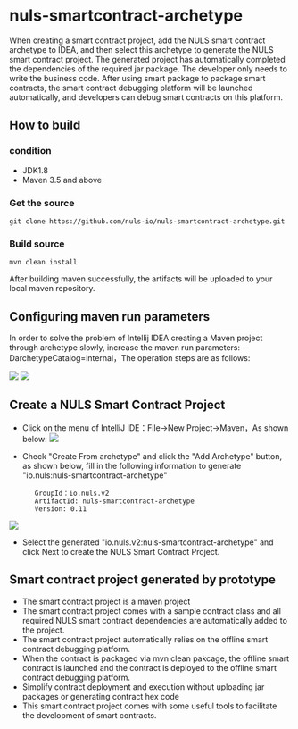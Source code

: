 # nuls-smartcontract-archetype
When creating a smart contract project, add the NULS smart contract archetype to IDEA, and then select this archetype to generate the NULS smart contract project. The generated project has automatically completed the dependencies of the required jar package. The developer only needs to write the business code. After using smart package to package smart contracts, the smart contract debugging platform will be launched automatically, and developers can debug smart contracts on this platform.

## How to build
### condition
- JDK1.8 
- Maven 3.5 and above

### Get the source
    git clone https://github.com/nuls-io/nuls-smartcontract-archetype.git

### Build source
    mvn clean install
After building maven successfully, the artifacts will be uploaded to your local maven repository.
## Configuring maven run parameters
In order to solve the problem of Intellij IDEA creating a Maven project through archetype slowly, increase the maven run parameters:
-DarchetypeCatalog=internal，The operation steps are as follows:

![](https://i.imgur.com/uL2cEUs.jpg)
![](https://i.imgur.com/Wrk4Mg2.jpg)

## Create a NULS Smart Contract Project
- Click on the menu of IntelliJ IDE：File->New Project->Maven，As shown below:
![](https://i.imgur.com/qO06Z0L.jpg)
- Check "Create From archetype" and click the "Add Archetype" button, as shown below, fill in the following information to generate "io.nuls:nuls-smartcontract-archetype"

         GroupId：io.nuls.v2
         ArtifactId: nuls-smartcontract-archetype 
         Version: 0.11
![](https://i.imgur.com/slYYYHo.jpg)
- Select the generated "io.nuls.v2:nuls-smartcontract-archetype" and click Next to create the NULS Smart Contract Project.

## Smart contract project generated by prototype
- The smart contract project is a maven project
- The smart contract project comes with a sample contract class and all required NULS smart contract dependencies are automatically added to the project.
- The smart contract project automatically relies on the offline smart contract debugging platform.
- When the contract is packaged via mvn clean pakcage, the offline smart contract is launched and the contract is deployed to the offline smart contract debugging platform.
- Simplify contract deployment and execution without uploading jar packages or generating contract hex code
- This smart contract project comes with some useful tools to facilitate the development of smart contracts.


